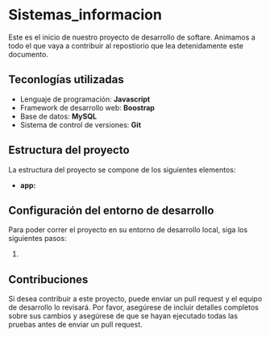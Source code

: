 # Sistemas_informacion
Este es el inicio de nuestro proyecto de desarrollo de softare. Animamos a todo el que vaya a contribuir al repostiorio que lea detenidamente este documento.

## Teconlogías utilizadas
- Lenguaje de programación: **Javascript**
- Framework de desarrollo web: **Boostrap**
- Base de datos: **MySQL**
- Sistema de control de versiones: **Git**

## Estructura del proyecto
La estructura del proyecto se compone de los siguientes elementos:

- **app:** 

## Configuración del entorno de desarrollo
Para poder correr el proyecto en su entorno de desarrollo local, siga los siguientes pasos:

1. 

## Contribuciones
Si desea contribuir a este proyecto, puede enviar un pull request y el equipo de desarrollo lo revisará. Por favor, asegúrese de incluir detalles completos sobre sus cambios y asegúrese de que se hayan ejecutado todas las pruebas antes de enviar un pull request.
